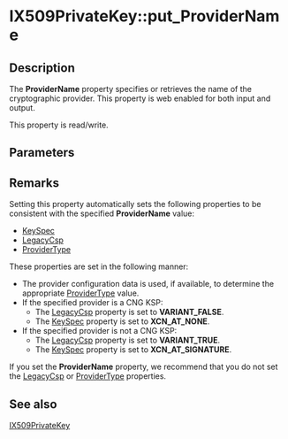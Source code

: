 # IX509PrivateKey::put_ProviderName

## Description

The **ProviderName** property specifies or retrieves the name of the cryptographic provider. This property is web enabled for both input and output.

This property is read/write.

## Parameters

## Remarks

Setting this property automatically sets the following properties to be consistent with the specified **ProviderName** value:

* [KeySpec](https://learn.microsoft.com/windows/desktop/api/certenroll/nf-certenroll-ix509privatekey-get_keyspec)
* [LegacyCsp](https://learn.microsoft.com/windows/desktop/api/certenroll/nf-certenroll-ix509privatekey-get_legacycsp)
* [ProviderType](https://learn.microsoft.com/windows/desktop/api/certenroll/nf-certenroll-ix509privatekey-get_providertype)

These properties are set in the following manner:

* The provider configuration data is used, if available, to determine the appropriate [ProviderType](https://learn.microsoft.com/windows/desktop/api/certenroll/nf-certenroll-ix509privatekey-get_providertype) value.
* If the specified provider is a CNG KSP:
  + The [LegacyCsp](https://learn.microsoft.com/windows/desktop/api/certenroll/nf-certenroll-ix509privatekey-get_legacycsp) property is set to **VARIANT_FALSE**.
  + The [KeySpec](https://learn.microsoft.com/windows/desktop/api/certenroll/nf-certenroll-ix509privatekey-get_keyspec) property is set to **XCN_AT_NONE**.
* If the specified provider is not a CNG KSP:
  + The [LegacyCsp](https://learn.microsoft.com/windows/desktop/api/certenroll/nf-certenroll-ix509privatekey-get_legacycsp) property is set to **VARIANT_TRUE**.
  + The [KeySpec](https://learn.microsoft.com/windows/desktop/api/certenroll/nf-certenroll-ix509privatekey-get_keyspec) property is set to **XCN_AT_SIGNATURE**.

If you set the **ProviderName** property, we recommend that you do not set the [LegacyCsp](https://learn.microsoft.com/windows/desktop/api/certenroll/nf-certenroll-ix509privatekey-get_legacycsp) or [ProviderType](https://learn.microsoft.com/windows/desktop/api/certenroll/nf-certenroll-ix509privatekey-get_providertype) properties.

## See also

[IX509PrivateKey](https://learn.microsoft.com/windows/desktop/api/certenroll/nn-certenroll-ix509privatekey)